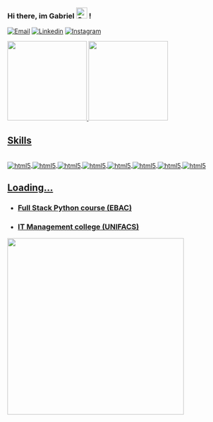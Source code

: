
### Hi there, im Gabriel <img src="https://raw.githubusercontent.com/Tarikul-Islam-Anik/Animated-Fluent-Emojis/master/Emojis/Smilies/Grinning%20Face.png" alt="Grinning Face" width="25" height="25" /> !
[![Email](https://img.shields.io/badge/Gmail-D14836?style=for-the-badge&logo=gmail&logoColor=white)](https://is.gd/gscardim)
[![Linkedin](https://img.shields.io/badge/LinkedIn-0077B5?style=for-the-badge&logo=linkedin&logoColor=white)](https://www.linkedin.com/in/gabriel-cardim/)
[![Instagram](https://img.shields.io/badge/Instagram-E4405F?style=for-the-badge&logo=instagram&logoColor=white)](https://www.instagram.com/gabrielscardim/)


<a href="https://github.com/cardim1">
  <img height="180em" src="https://github-readme-stats.vercel.app/api?username=cardim1&show_icons=true&theme=radical&include_all_commits=true&count_private=true"/>
  <img height="180em" src="https://github-readme-stats.vercel.app/api/top-langs/?username=cardim1&layout=compact&langs_count=7&theme=radical"/>


## Skills

<div style="display: inline_block"><br/>
<img align="center" alt="html5" src="https://img.shields.io/badge/HTML5-E34F26?style=for-the-badge&logo=html5&logoColor=white">
<img align="center" alt="html5" src="https://img.shields.io/badge/JavaScript-F7DF1E?style=for-the-badge&logo=javascript&logoColor=black">
<img align="center" alt="html5" src="https://img.shields.io/badge/Python-3776AB?style=for-the-badge&logo=python&logoColor=white">
<img align="center" alt="html5" src="https://img.shields.io/badge/CSS-239120?&style=for-the-badge&logo=css3&logoColor=white">
<img align="center" alt="html5" src="https://img.shields.io/badge/React-20232A?style=for-the-badge&logo=react&logoColor=61DAFB">
<img align="center" alt="html5" src="https://img.shields.io/badge/Powershell-2CA5E0?style=for-the-badge&logo=powershell&logoColor=white">
<img align="center" alt="html5" src="https://img.shields.io/badge/Microsoft_Azure-0089D6?style=for-the-badge&logo=microsoft-azure&logoColor=white">
<img align="center" alt="html5" src="https://img.shields.io/badge/Windows-0078D6?style=for-the-badge&logo=windows&logoColor=white">

  ## Loading...

- ### Full Stack Python course (EBAC)
- ### IT Management college (UNIFACS)
<img height="400em" src="https://user-images.githubusercontent.com/74038190/212750672-2f3f2b50-c84f-4ed8-a60a-849ae69ff9df.gif">
</div>
